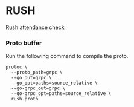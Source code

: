 # RUSH

Rush attendance check

### Proto buffer

Run the following command to compile the proto.

```
protoc \
  --proto_path=grpc \
  --go_out=grpc \
  --go_opt=paths=source_relative \
  --go-grpc_out=grpc \
  --go-grpc_opt=paths=source_relative \
  rush.proto
```
